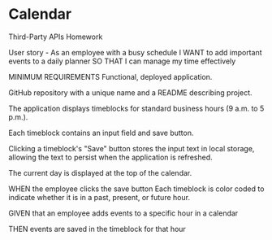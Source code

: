# Calendar
Third-Party APIs Homework

User story - As an employee with a busy schedule I WANT to add important events to a daily planner SO THAT I can manage my time effectively

MINIMUM REQUIREMENTS Functional, deployed application.

GitHub repository with a unique name and a README describing project.

The application displays timeblocks for standard business hours (9 a.m. to 5 p.m.).

Each timeblock contains an input field and save button.

Clicking a timeblock's "Save" button stores the input text in local storage, allowing the text to persist when the application is refreshed.

The current day is displayed at the top of the calendar.

WHEN the employee clicks the save button
Each timeblock is color coded to indicate whether it is in a past, present, or future hour.

GIVEN that an employee adds events to a specific hour in a calendar

THEN events are saved in the timeblock for that hour